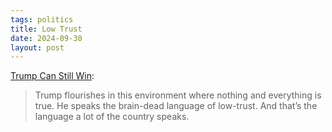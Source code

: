 ```yaml
---
tags: politics
title: Low Trust
date: 2024-09-30
layout: post
---
```


[Trump Can Still Win](https://www.unpopularfront.news/p/trump-can-still-win): 

> Trump flourishes in this environment where nothing and everything is true. He speaks the brain-dead language of low-trust. And that’s the language a lot of the country speaks.